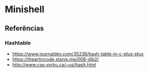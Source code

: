 # Minishell

## Referências

### Hashtable

- https://www.journaldev.com/35238/hash-table-in-c-plus-plus
- https://theartincode.stanis.me/008-djb2/
- http://www.cse.yorku.ca/~oz/hash.html